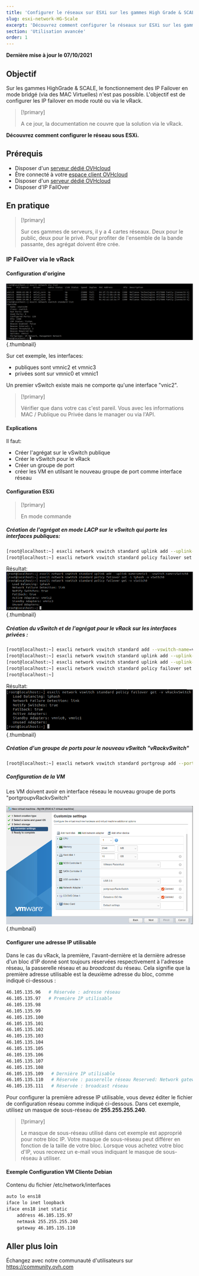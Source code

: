 ```yaml
---
title: 'Configurer le réseaux sur ESXi sur les gammes High Grade & SCALE'
slug: esxi-network-HG-Scale
excerpt: 'Découvrez comment configurer le réseaux sur ESXi sur les gammes High Grade & SCALE.'
section: 'Utilisation avancée'
order: 1
---
```


**Dernière mise à jour le 07/10/2021**

## Objectif

Sur les gammes HighGrade & SCALE, le fonctionnement des IP Failover en mode bridgé (via des MAC Virtuelles) n'est pas possible. L'objectif est de configurer les IP failover en mode routé ou via le vRack.

> [!primary]
>
> A ce jour, la documentation ne couvre que la solution via le vRack.
>

**Découvrez comment configurer le réseau sous ESXi.**


## Prérequis

* Disposer d'un [serveur dédié OVHcloud](https://www.ovhcloud.com/fr/bare-metal/)
* Être connecté à votre [espace client OVHcloud](https://www.ovh.com/auth/?action=gotomanager&from=https://www.ovh.com/fr/&ovhSubsidiary=fr)
* Disposer d'un [serveur dédié OVHcloud](https://www.ovhcloud.com/fr/bare-metal/)
* Disposer d'IP FailOver


## En pratique

> [!primary]
>
> Sur ces gammes de serveurs, il y a 4 cartes réseaux. Deux pour le public, deux pour le privé. Pour profiter de l'ensemble de la bande passante, des agrégat doivent être crée.
>


### IP FailOver via le vRack

#### Configuration d'origine

![schema esxi](images/schema_esxi_A01_2022.png){.thumbnail}

Sur cet exemple, les interfaces:
- publiques sont vmnic2 et vmnic3
- privées sont sur vmnic0 et vmnic1

Un premier vSwitch existe mais ne comporte qu'une interface "vnic2".

> [!primary]
>
> Vérifier que dans votre cas c'est pareil. Vous avec les informations MAC / Publique ou Privée dans le manager ou via l'API.
>

#### Explications
Il faut:
- Créer l'agrégat sur le vSwitch publique
- Créer le vSwitch pour le vRack
- Créer un groupe de port
- créer les VM en utilsant le nouveau groupe de port comme interface réseau

#### Configuration ESXi

> [!primary]
>
> En mode commande
>

##### Création de l'agrégat en mode LACP sur le vSwitch qui porte les interfaces publiques:

```bash
[root@localhost:~] esxcli network vswitch standard uplink add --uplink-name=vmnic3 --vswitch-name=vSwitch0
[root@localhost:~] esxcli network vswitch standard policy failover set -l iphash -v vSwitch0
```

Résultat:
![schema esxi](images/schema_esxi_A02_2022.png){.thumbnail}

##### Création du vSwitch et de l'agrégat pour le vRack sur les interfaces privées :

```bash
[root@localhost:~] esxcli network vswitch standard add --vswitch-name=vRackvSwitch
[root@localhost:~] esxcli network vswitch standard uplink add --uplink-name=vmnic0 --vswitch-name=vRackvSwitch
[root@localhost:~] esxcli network vswitch standard uplink add --uplink-name=vmnic1 --vswitch-name=vRackvSwitch
[root@localhost:~] esxcli network vswitch standard policy failover set -l iphash -v vRackvSwitch
[root@localhost:~] 
```

Résultat:
![schema esxi](images/schema_esxi_A03_2022.png){.thumbnail}

##### Création d'un groupe de ports pour le nouveau vSwitch "vRackvSwitch"
```bash
[root@localhost:~] esxcli network vswitch standard portgroup add --portgroup-name=portgroupvRackvSwitch --vswitch-name=vRackvSwitch
```
##### Configuration de la VM

Les VM doivent avoir en interface réseau le nouveau groupe de ports "portgroupvRackvSwitch"

![schema esxi](images/schema_esxi_A04_2022.png){.thumbnail}


#### Configurer une adresse IP utilisable

Dans le cas du vRack, la première, l'avant-dernière et la dernière adresse d'un bloc d'IP donné sont toujours réservées respectivement à l'adresse réseau, la passerelle réseau et au *broadcast* du réseau. Cela signifie que la première adresse utilisable est la deuxième adresse du bloc, comme indiqué ci-dessous :

```sh
46.105.135.96   # Réservée : adresse réseau
46.105.135.97   # Première IP utilisable
46.105.135.98
46.105.135.99
46.105.135.100
46.105.135.101
46.105.135.102
46.105.135.103
46.105.135.104
46.105.135.105
46.105.135.106
46.105.135.107
46.105.135.108
46.105.135.109   # Dernière IP utilisable
46.105.135.110   # Réservée : passerelle réseau Reserved: Network gateway
46.105.135.111   # Réservée : broadcast réseau
```

Pour configurer la première adresse IP utilisable, vous devez éditer le fichier de configuration réseau comme indiqué ci-dessous. Dans cet exemple, utilisez un masque de sous-réseau de **255.255.255.240**.

> [!primary]
>
> Le masque de sous-réseau utilisé dans cet exemple est approprié pour notre bloc IP. Votre masque de sous-réseau peut différer en fonction de la taille de votre bloc. Lorsque vous achetez votre bloc d'IP, vous recevez un e-mail vous indiquant le masque de sous-réseau à utiliser.
>


#### Exemple Configuration VM Cliente Debian

Contenu du fichier /etc/network/interfaces

```bash
auto lo ens18
iface lo inet loopback
iface ens18 inet static
    address 46.105.135.97
    netmask 255.255.255.240
    gateway 46.105.135.110
```

## Aller plus loin

Échangez avec notre communauté d'utilisateurs sur <https://community.ovh.com>
